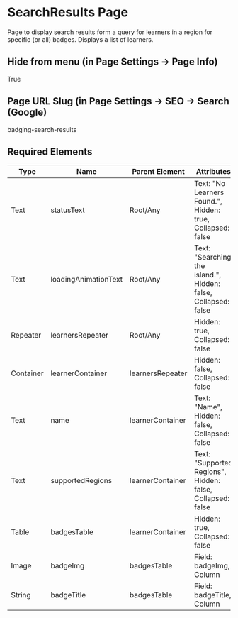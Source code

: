 # SearchResults Page
Page to display search results form a query for learners in a region for specific (or all) badges. Displays a list of learners.

## Hide from menu (in Page Settings -> Page Info)
True

## Page URL Slug (in Page Settings -> SEO -> Search (Google)
badging-search-results

## Required Elements
| Type                 | Name                   | Parent Element    | Attributes                                        |
|----------------------|------------------------|-------------------|--------------------------------|
| Text                 | statusText             | Root/Any          | Text: "No Learners Found.", Hidden: true, Collapsed: false |
| Text                 | loadingAnimationText   | Root/Any          | Text: "Searching the island.", Hidden: false, Collapsed: false |
| Repeater             | learnersRepeater       | Root/Any          | Hidden: true, Collapsed: false |
| Container            | learnerContainer       | learnersRepeater  | Hidden: false, Collapsed: false |
| Text                 | name                   | learnerContainer  | Text: "Name", Hidden: false, Collapsed: false |
| Text                 | supportedRegions       | learnerContainer  | Text: "Supported Regions", Hidden: false, Collapsed: false |
| Table                | badgesTable            | learnerContainer  | Hidden: true, Collapsed: false |
| Image                | badgeImg               | badgesTable       | Field: badgeImg, Column |
| String               | badgeTitle             | badgesTable       | Field: badgeTitle, Column |
